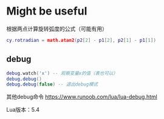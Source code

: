 # Might be useful

根据两点计算旋转弧度的公式（可能有用）

```lua
cy.rotradian = math.atan2(p2[2] - p1[2], p2[1] - p1[1])
```

## debug

```lua
debug.watch('x') -- 观察变量x的值（表也可以）
debug.debug()
debug.debug(false) -- 退出debug模式
```

其他debug命令
https://www.runoob.com/lua/lua-debug.html

Lua版本：5.4